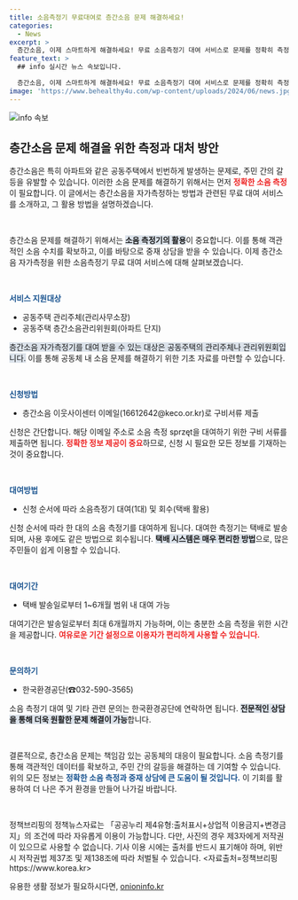 ```yaml
---
title: 소음측정기 무료대여로 층간소음 문제 해결하세요!
categories:
  - News
excerpt: >
  층간소음, 이제 스마트하게 해결하세요! 무료 소음측정기 대여 서비스로 문제를 정확히 측정하고 중재상담에 활용해 보세요. 공동주택 관리주체라면 지금 바로 신청해 보세요!
feature_text: >
  ## info 실시간 뉴스 속보입니다.

  층간소음, 이제 스마트하게 해결하세요! 무료 소음측정기 대여 서비스로 문제를 정확히 측정하고 중재상담에 활용해 보세요. 공동주택 관리주체라면 지금 바로 신청해 보세요!
image: 'https://www.behealthy4u.com/wp-content/uploads/2024/06/news.jpg'
---
```


<p><img src="https://www.behealthy4u.com/wp-content/uploads/2024/06/news.jpg" alt="info 속보" /></p>

<h2 data-ke-size="size26">층간소음 문제 해결을 위한 측정과 대처 방안</h2>

<p>층간소음은 특히 아파트와 같은 공동주택에서 빈번하게 발생하는 문제로, 주민 간의 갈등을 유발할 수 있습니다. 이러한 소음 문제를 해결하기 위해서는 먼저 <b><span style="color: #ee2323;">정확한 소음 측정</span></b>이 필요합니다. 이 글에서는 층간소음을 자가측정하는 방법과 관련된 무료 대여 서비스를 소개하고, 그 활용 방법을 설명하겠습니다. </p>

<p data-ke-size="size16">&nbsp;</p>

<p>층간소음 문제를 해결하기 위해서는 <b><span style="background-color: #21538527;">소음 측정기의 활용</span></b>이 중요합니다. 이를 통해 객관적인 소음 수치를 확보하고, 이를 바탕으로 중재 상담을 받을 수 있습니다. 이제 층간소음 자가측정을 위한 소음측정기 무료 대여 서비스에 대해 살펴보겠습니다.</p>

<p data-ke-size="size16">&nbsp;</p>

<p><b><span style="color: #1a5490;">서비스 지원대상</span></b></p>

<ul>
    <li>공동주택 관리주체(관리사무소장)</li>
    <li>공동주택 층간소음관리위원회(아파트 단지)</li>
</ul>

<p><span style="background-color: #21538527;">층간소음 자가측정기를 대여 받을 수 있는 대상은 공동주택의 관리주체나 관리위원회입니다.</span> 이를 통해 공동체 내 소음 문제를 해결하기 위한 기초 자료를 마련할 수 있습니다.</p>

<p data-ke-size="size16">&nbsp;</p>

<p><b><span style="color: #1a5490;">신청방법</span></b></p>

<ul>
    <li>층간소음 이웃사이센터 이메일(16612642@keco.or.kr)로 구비서류 제출</li>
</ul>

<p>신청은 간단합니다. 해당 이메일 주소로 소음 측정 sprzęt을 대여하기 위한 구비 서류를 제출하면 됩니다. <b><span style="color: #ee2323;">정확한 정보 제공이 중요</span></b>하므로, 신청 시 필요한 모든 정보를 기재하는 것이 중요합니다.</p>

<p data-ke-size="size16">&nbsp;</p>

<p><b><span style="color: #1a5490;">대여방법</span></b></p>

<ul>
    <li>신청 순서에 따라 소음측정기 대여(1대) 및 회수(택배 활용)</li>
</ul>

<p>신청 순서에 따라 한 대의 소음 측정기를 대여하게 됩니다. 대여한 측정기는 택배로 발송되며, 사용 후에도 같은 방법으로 회수됩니다. <b><span style="background-color: #21538527;">택배 시스템은 매우 편리한 방법</span></b>으로, 많은 주민들이 쉽게 이용할 수 있습니다.</p>

<p data-ke-size="size16">&nbsp;</p>

<p><b><span style="color: #1a5490;">대여기간</span></b></p>

<ul>
    <li>택배 발송일로부터 1~6개월 범위 내 대여 가능</li>
</ul>

<p>대여기간은 발송일로부터 최대 6개월까지 가능하며, 이는 충분한 소음 측정을 위한 시간을 제공합니다. <b><span style="color: #ee2323;">여유로운 기간 설정으로 이용자가 편리하게 사용할 수 있습니다.</span></b></p>

<p data-ke-size="size16">&nbsp;</p>

<p><b><span style="color: #1a5490;">문의하기</span></b></p>

<ul>
    <li>한국환경공단(☎032-590-3565)</li>
</ul>

<p>소음 측정기 대여 및 기타 관련 문의는 한국환경공단에 연락하면 됩니다. <b><span style="background-color: #21538527;">전문적인 상담을 통해 더욱 원활한 문제 해결이 가능</span></b>합니다.</p>

<p data-ke-size="size16">&nbsp;</p>

<p>결론적으로, 층간소음 문제는 책임감 있는 공동체의 대응이 필요합니다. 소음 측정기를 통해 객관적인 데이터를 확보하고, 주민 간의 갈등을 해결하는 데 기여할 수 있습니다. 위의 모든 정보는 <b><span style="color: #1a5490;">정확한 소음 측정과 중재 상담에 큰 도움이 될 것입니다.</span></b> 이 기회를 활용하여 더 나은 주거 환경을 만들어 나가길 바랍니다.</p>

<p data-ke-size="size16">&nbsp;</p>

<p>정책브리핑의 정책뉴스자료는 「공공누리 제4유형:출처표시+상업적 이용금지+변경금지」의 조건에 따라 자유롭게 이용이 가능합니다. 다만, 사진의 경우 제3자에게 저작권이 있으므로 사용할 수 없습니다. 기사 이용 시에는 출처를 반드시 표기해야 하며, 위반 시 저작권법 제37조 및 제138조에 따라 처벌될 수 있습니다. &lt;자료출처=정책브리핑 https://www.korea.kr></p>
유용한 생활 정보가 필요하시다면, <a href="https://onioninfo.kr" rel="dofollow">onioninfo.kr</a>


